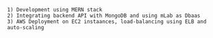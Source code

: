     1) Development using MERN stack
    2) Integrating backend API with MongoDB and using mLab as Dbaas
    3) AWS Deployment on EC2 instaances, load-balancing using ELB and auto-scaling
